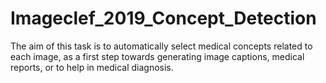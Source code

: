 # Imageclef_2019_Concept_Detection
The aim of this task is to automatically select medical concepts related to each image, as a first step towards generating image captions, medical reports, or to help in medical diagnosis.
